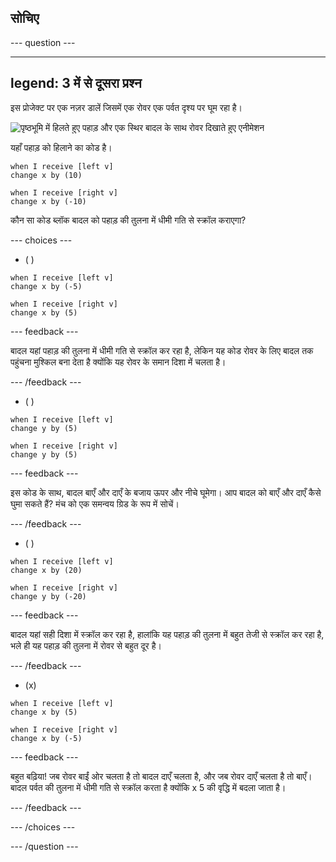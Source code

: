## सोचिए


--- question ---

---
legend: 3 में से दूसरा प्रश्न
---

इस प्रोजेक्ट पर एक नज़र डालें जिसमें एक रोवर एक पर्वत दृश्य पर घूम रहा है।

![पृष्ठभूमि में हिलते हुए पहाड़ और एक स्थिर बादल के साथ रोवर दिखाते हुए एनीमेशन](images/mountain-animation.gif)

यहाँ पहाड़ को हिलाने का कोड है।

```blocks3
when I receive [left v]
change x by (10)

when I receive [right v]
change x by (-10)
```

कौन सा कोड ब्लॉक बादल को पहाड़ की तुलना में धीमी गति से स्क्रॉल कराएगा?

--- choices ---

- ( )

```blocks3
when I receive [left v]
change x by (-5)

when I receive [right v]
change x by (5)
```

  --- feedback ---

बादल यहां पहाड़ की तुलना में धीमी गति से स्क्रॉल कर रहा है, लेकिन यह कोड रोवर के लिए बादल तक पहुंचना मुश्किल बना देता है क्योंकि यह रोवर के समान दिशा में चलता है।

  --- /feedback ---

- ( )

```blocks3
when I receive [left v]
change y by (5)

when I receive [right v]
change y by (5)

```

  --- feedback ---

  इस कोड के साथ, बादल बाएँ और दाएँ के बजाय ऊपर और नीचे घूमेगा। आप बादल को बाएँ और दाएँ कैसे घुमा सकते हैं? मंच को एक समन्वय ग्रिड के रूप में सोचें।

  --- /feedback ---

- ( )

```blocks3
when I receive [left v]
change x by (20)

when I receive [right v]
change y by (-20)
```

  --- feedback ---

  बादल यहां सही दिशा में स्क्रॉल कर रहा है, हालांकि यह पहाड़ की तुलना में बहुत तेजी से स्क्रॉल कर रहा है, भले ही यह पहाड़ की तुलना में रोवर से बहुत दूर है।

  --- /feedback ---

- (x)

```blocks3
when I receive [left v]
change x by (5)

when I receive [right v]
change x by (-5)
```

  --- feedback ---

बहुत बढ़िया! जब रोवर बाईं ओर चलता है तो बादल दाएँ चलता है, और जब रोवर दाएँ चलता है तो बाएँ।  बादल पर्वत की तुलना में धीमी गति से स्क्रॉल करता है क्योंकि x 5 की वृद्धि में बदला जाता है।

  --- /feedback ---

--- /choices ---

--- /question ---
